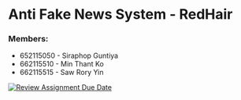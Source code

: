 # Anti Fake News System - RedHair

### Members:

- 652115050 - Siraphop Guntiya
- 662115510 - Min Thant Ko
- 662115515 - Saw Rory Yin

[![Review Assignment Due Date](https://classroom.github.com/assets/deadline-readme-button-22041afd0340ce965d47ae6ef1cefeee28c7c493a6346c4f15d667ab976d596c.svg)](https://classroom.github.com/a/k6kO_4Go)
